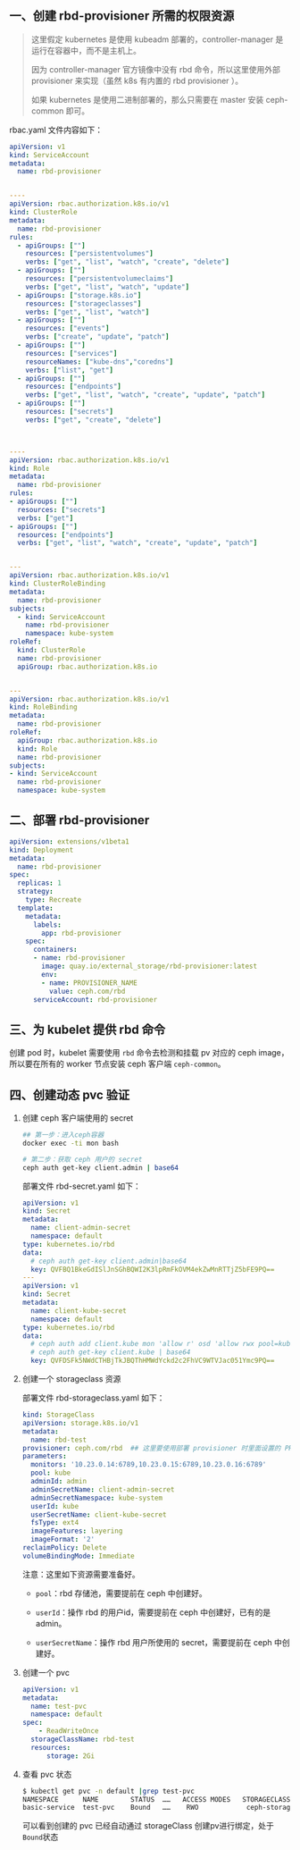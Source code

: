 ## 一、创建 rbd-provisioner 所需的权限资源

> 这里假定 kubernetes 是使用 kubeadm 部署的，controller-manager 是运行在容器中，而不是主机上。
>
> 因为 controller-manager 官方镜像中没有 rbd 命令，所以这里使用外部 provisioner 来实现（虽然 k8s 有内置的 rbd provisioner ）。
>
> 如果 kubernetes 是使用二进制部署的，那么只需要在 master 安装 ceph-common 即可。

rbac.yaml 文件内容如下：

```yaml
apiVersion: v1
kind: ServiceAccount
metadata:
  name: rbd-provisioner


----
apiVersion: rbac.authorization.k8s.io/v1
kind: ClusterRole
metadata:
  name: rbd-provisioner
rules:
  - apiGroups: [""]
    resources: ["persistentvolumes"]
    verbs: ["get", "list", "watch", "create", "delete"]
  - apiGroups: [""]
    resources: ["persistentvolumeclaims"]
    verbs: ["get", "list", "watch", "update"]
  - apiGroups: ["storage.k8s.io"]
    resources: ["storageclasses"]
    verbs: ["get", "list", "watch"]
  - apiGroups: [""]
    resources: ["events"]
    verbs: ["create", "update", "patch"]
  - apiGroups: [""]
    resources: ["services"]
    resourceNames: ["kube-dns","coredns"]
    verbs: ["list", "get"]
  - apiGroups: [""]
    resources: ["endpoints"]
    verbs: ["get", "list", "watch", "create", "update", "patch"]
  - apiGroups: [""]
    resources: ["secrets"]
    verbs: ["get", "create", "delete"]



----
apiVersion: rbac.authorization.k8s.io/v1
kind: Role
metadata:
  name: rbd-provisioner
rules:
- apiGroups: [""]
  resources: ["secrets"]
  verbs: ["get"]
- apiGroups: [""]
  resources: ["endpoints"]
  verbs: ["get", "list", "watch", "create", "update", "patch"]


---
apiVersion: rbac.authorization.k8s.io/v1
kind: ClusterRoleBinding
metadata:
  name: rbd-provisioner
subjects:
  - kind: ServiceAccount
    name: rbd-provisioner
    namespace: kube-system
roleRef:
  kind: ClusterRole
  name: rbd-provisioner
  apiGroup: rbac.authorization.k8s.io


---
apiVersion: rbac.authorization.k8s.io/v1
kind: RoleBinding
metadata:
  name: rbd-provisioner
roleRef:
  apiGroup: rbac.authorization.k8s.io
  kind: Role
  name: rbd-provisioner
subjects:
- kind: ServiceAccount
  name: rbd-provisioner
  namespace: kube-system
```



## 二、部署 rbd-provisioner

```yaml
apiVersion: extensions/v1beta1 
kind: Deployment 
metadata: 
  name: rbd-provisioner
spec: 
  replicas: 1 
  strategy: 
    type: Recreate 
  template: 
    metadata: 
      labels: 
        app: rbd-provisioner 
    spec: 
      containers: 
      - name: rbd-provisioner 
        image: quay.io/external_storage/rbd-provisioner:latest 
        env: 
        - name: PROVISIONER_NAME 
          value: ceph.com/rbd 
      serviceAccount: rbd-provisioner
```



## 三、为 kubelet 提供 rbd 命令

创建 pod 时，kubelet 需要使用 `rbd` 命令去检测和挂载 pv 对应的 ceph image，所以要在所有的 worker 节点安装 ceph 客户端 `ceph-common`。



## 四、创建动态 pvc 验证

1. 创建 ceph 客户端使用的 secret

    ```bash
    ## 第一步：进入ceph容器
    docker exec -ti mon bash
    
    # 第二步：获取 ceph 用户的 secret
    ceph auth get-key client.admin | base64
    ```
    
    
    
    部署文件 rbd-secret.yaml 如下：
    
    ```yaml
    apiVersion: v1
    kind: Secret
    metadata:
      name: client-admin-secret
      namespace: default
    type: kubernetes.io/rbd
    data:
      # ceph auth get-key client.admin|base64
      key: QVFBQ1BkeGdISlJnSGhBQWI2K3lpRmFkOVM4ekZwMnRTTjZ5bFE9PQ==
    ---
    apiVersion: v1
    kind: Secret
    metadata:
      name: client-kube-secret
      namespace: default
    type: kubernetes.io/rbd
    data:
      # ceph auth add client.kube mon 'allow r' osd 'allow rwx pool=kube'
      # ceph auth get-key client.kube | base64
      key: QVFDSFk5NWdCTHBjTkJBQThHMWdYckd2c2FhVC9WTVJac051Ymc9PQ==
    ```
    
    
    
2. 创建一个 storageclass 资源

    部署文件 rbd-storageclass.yaml 如下：

    ```yaml
    kind: StorageClass
    apiVersion: storage.k8s.io/v1
    metadata:
      name: rbd-test
    provisioner: ceph.com/rbd  ## 这里要使用部署 provisioner 时里面设置的 PROVISIONER_NAME 变量
    parameters:
      monitors: '10.23.0.14:6789,10.23.0.15:6789,10.23.0.16:6789'
      pool: kube
      adminId: admin
      adminSecretName: client-admin-secret
      adminSecretNamespace: kube-system
      userId: kube
      userSecretName: client-kube-secret
      fsType: ext4
      imageFeatures: layering
      imageFormat: '2'
    reclaimPolicy: Delete
    volumeBindingMode: Immediate
    ```

    注意：这里如下资源需要准备好。

    * `pool`：rbd 存储池，需要提前在 ceph 中创建好。

    * `userId`：操作 rbd 的用户id，需要提前在 ceph 中创建好，已有的是 admin。

    * `userSecretName`：操作 rbd 用户所使用的 secret，需要提前在 ceph 中创建好。

      

3. 创建一个 pvc 

    ```yaml
    apiVersion: v1
    metadata:
      name: test-pvc
      namespace: default
    spec:
        - ReadWriteOnce
      storageClassName: rbd-test
      resources:
          storage: 2Gi
    ```

4. 查看 pvc 状态

    ```bash
    $ kubectl get pvc -n default |grep test-pvc
    NAMESPACE      NAME        STATUS  ……   ACCESS MODES   STORAGECLASS        AGE
    basic-service  test-pvc    Bound   ……    RWO            ceph-storageclass   1h
    ```
 
    可以看到创建的 pvc 已经自动通过 storageClass 创建pv进行绑定，处于`Bound`状态
